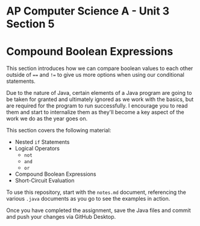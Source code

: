 # AP Computer Science A - Unit 3 Section 5

# Compound Boolean Expressions

This section introduces how we can compare boolean values to each other outside of `==` and `!=` to give us more options when using our conditional statements.

Due to the nature of Java, certain elements of a Java program are going to be taken for granted and ultimately ignored as we work with the basics, but are required for the program to run successfully. I encourage you to read them and start to internalize them as they'll become a key aspect of the work we do as the year goes on.

This section covers the following material:

- Nested `if` Statements
- Logical Operators
    - `not`
    - `and`
    - `or`
- Compound Boolean Expressions
- Short-Circuit Evaluation

To use this repository, start with the `notes.md` document, referencing the various `.java` documents as you go to see the examples in action.

Once you have completed the assignment, save the Java files and commit and push your changes via GitHub Desktop.
